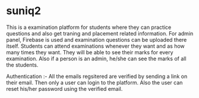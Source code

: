 # suniq2
This is a examination platform for students where they can practice questions and also get traning and placement related information. 
For admin panel, Firebase is used and examination questions can be uploaded there itself. Students can attend examinations whenever they 
want and as how many times they want. They will be able to see their marks for every examination. Also if a person is an admin, he/she
can see the marks of all the students. 

Authentication :-
All the emails regsitered are verified by sending a link on their email. Then only a user can login to the platform. Also the user can 
reset his/her password using the verified email.

